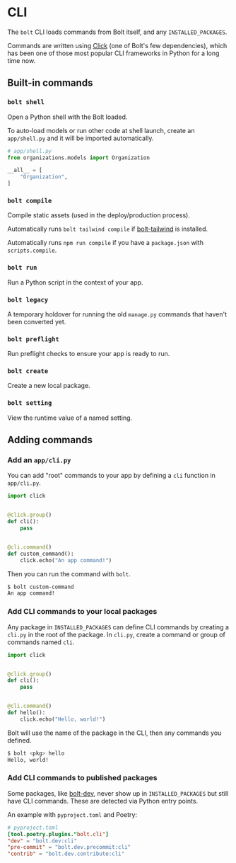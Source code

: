 # CLI

The `bolt` CLI loads commands from Bolt itself, and any `INSTALLED_PACKAGES`.

Commands are written using [Click]((https://click.palletsprojects.com/en/8.1.x/))
(one of Bolt's few dependencies),
which has been one of those most popular CLI frameworks in Python for a long time now.

## Built-in commands

### `bolt shell`

Open a Python shell with the Bolt loaded.

To auto-load models or run other code at shell launch,
create an `app/shell.py` and it will be imported automatically.

```python
# app/shell.py
from organizations.models import Organization

__all__ = [
    "Organization",
]
```

### `bolt compile`

Compile static assets (used in the deploy/production process).

Automatically runs `bolt tailwind compile` if [bolt-tailwind](https://plainframework.com/docs/bolt-tailwind/) is installed.

Automatically runs `npm run compile` if you have a `package.json` with `scripts.compile`.

### `bolt run`

Run a Python script in the context of your app.

### `bolt legacy`

A temporary holdover for running the old `manage.py` commands that haven't been converted yet.

### `bolt preflight`

Run preflight checks to ensure your app is ready to run.

### `bolt create`

Create a new local package.

### `bolt setting`

View the runtime value of a named setting.

## Adding commands

### Add an `app/cli.py`

You can add "root" commands to your app by defining a `cli` function in `app/cli.py`.

```python
import click


@click.group()
def cli():
    pass


@cli.command()
def custom_command():
    click.echo("An app command!")
```

Then you can run the command with `bolt`.

```bash
$ bolt custom-command
An app command!
```

### Add CLI commands to your local packages

Any package in `INSTALLED_PACKAGES` can define CLI commands by creating a `cli.py` in the root of the package.
In `cli.py`, create a command or group of commands named `cli`.

```python
import click


@click.group()
def cli():
    pass


@cli.command()
def hello():
    click.echo("Hello, world!")
```

Bolt will use the name of the package in the CLI,
then any commands you defined.

```bash
$ bolt <pkg> hello
Hello, world!
```

### Add CLI commands to published packages

Some packages, like [bolt-dev](https://plainframework.com/docs/bolt-dev/),
never show up in `INSTALLED_PACKAGES` but still have CLI commands.
These are detected via Python entry points.

An example with `pyproject.toml` and Poetry:

```toml
# pyproject.toml
[tool.poetry.plugins."bolt.cli"]
"dev" = "bolt.dev:cli"
"pre-commit" = "bolt.dev.precommit:cli"
"contrib" = "bolt.dev.contribute:cli"
```
